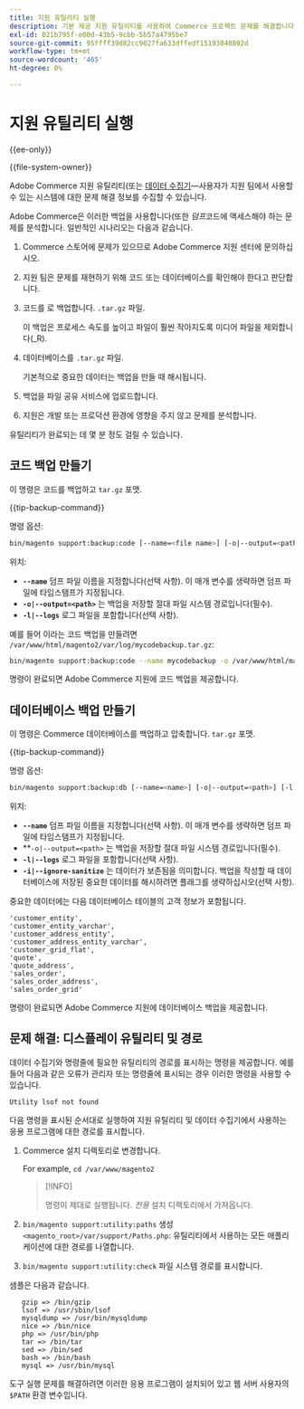 ```yaml
---
title: 지원 유틸리티 실행
description: 기본 제공 지원 유틸리티를 사용하여 Commerce 프로젝트 문제를 해결합니다.
exl-id: 021b795f-e00d-43b5-9cbb-5b57a4795be7
source-git-commit: 95ffff39d82cc9027fa633dffedf15193040802d
workflow-type: tm+mt
source-wordcount: '465'
ht-degree: 0%

---
```


# 지원 유틸리티 실행

{{ee-only}}

{{file-system-owner}}

Adobe Commerce 지원 유틸리티(또는 [데이터 수집기](https://docs.magento.com/user-guide/system/support-data-collector.html)—사용자가 지원 팀에서 사용할 수 있는 시스템에 대한 문제 해결 정보를 수집할 수 있습니다.

Adobe Commerce은 이러한 백업을 사용합니다(또한 _덤프_&#x200B;코드에 액세스해야 하는 문제를 분석합니다. 일반적인 시나리오는 다음과 같습니다.

1. Commerce 스토어에 문제가 있으므로 Adobe Commerce 지원 센터에 문의하십시오.
1. 지원 팀은 문제를 재현하기 위해 코드 또는 데이터베이스를 확인해야 한다고 판단합니다.
1. 코드를 로 백업합니다. `.tar.gz` 파일.

   이 백업은 프로세스 속도를 높이고 파일이 훨씬 작아지도록 미디어 파일을 제외합니다(_R).

1. 데이터베이스를 `.tar.gz` 파일.

   기본적으로 중요한 데이터는 백업을 만들 때 해시됩니다.

1. 백업을 파일 공유 서비스에 업로드합니다.
1. 지원은 개발 또는 프로덕션 환경에 영향을 주지 않고 문제를 분석합니다.

유틸리티가 완료되는 데 몇 분 정도 걸릴 수 있습니다.

## 코드 백업 만들기

이 명령은 코드를 백업하고 `tar.gz` 포맷.

{{tip-backup-command}}

명령 옵션:

```bash
bin/magento support:backup:code [--name=<file name>] [-o|--output=<path>] [-l|--logs]
```

위치:

- **`--name`** 덤프 파일 이름을 지정합니다(선택 사항). 이 매개 변수를 생략하면 덤프 파일에 타임스탬프가 지정됩니다.
- **`-o|--output=<path>`** 는 백업을 저장할 절대 파일 시스템 경로입니다(필수).
- **`-l|--logs`** 로그 파일을 포함합니다(선택 사항).

예를 들어 이라는 코드 백업을 만들려면 `/var/www/html/magento2/var/log/mycodebackup.tar.gz`:

```bash
bin/magento support:backup:code --name mycodebackup -o /var/www/html/magento2/var/log
```

명령이 완료되면 Adobe Commerce 지원에 코드 백업을 제공합니다.

## 데이터베이스 백업 만들기

이 명령은 Commerce 데이터베이스를 백업하고 압축합니다. `tar.gz` 포맷.

{{tip-backup-command}}

명령 옵션:

```bash
bin/magento support:backup:db [--name=<name>] [-o|--output=<path>] [-l|--logs] [-i|--ignore-sanitize]
```

위치:

- **`--name`** 덤프 파일 이름을 지정합니다(선택 사항). 이 매개 변수를 생략하면 덤프 파일에 타임스탬프가 지정됩니다.
- **`-o|--output=<path>` 는 백업을 저장할 절대 파일 시스템 경로입니다(필수).
- **`-l|--logs`** 로그 파일을 포함합니다(선택 사항).
- **`-i|--ignore-sanitize`** 는 데이터가 보존됨을 의미합니다. 백업을 작성할 때 데이터베이스에 저장된 중요한 데이터를 해시하려면 플래그를 생략하십시오(선택 사항).

중요한 데이터에는 다음 데이터베이스 테이블의 고객 정보가 포함됩니다.

```terminal
'customer_entity',
'customer_entity_varchar',
'customer_address_entity',
'customer_address_entity_varchar',
'customer_grid_flat',
'quote',
'quote_address',
'sales_order',
'sales_order_address',
'sales_order_grid'
```

명령이 완료되면 Adobe Commerce 지원에 데이터베이스 백업을 제공합니다.

## 문제 해결: 디스플레이 유틸리티 및 경로

데이터 수집기와 명령줄에 필요한 유틸리티의 경로를 표시하는 명령을 제공합니다. 예를 들어 다음과 같은 오류가 관리자 또는 명령줄에 표시되는 경우 이러한 명령을 사용할 수 있습니다.

```terminal
Utility lsof not found
```

다음 명령을 표시된 순서대로 실행하여 지원 유틸리티 및 데이터 수집기에서 사용하는 응용 프로그램에 대한 경로를 표시합니다.

1. Commerce 설치 디렉토리로 변경합니다.

   For example, `cd /var/www/magento2`

   >[!INFO]
   >
   >명령이 제대로 실행됩니다. _전용_ 설치 디렉토리에서 가져옵니다.

1. `bin/magento support:utility:paths` 생성 `<magento_root>/var/support/Paths.php`: 유틸리티에서 사용하는 모든 애플리케이션에 대한 경로를 나열합니다.
1. `bin/magento support:utility:check` 파일 시스템 경로를 표시합니다.

샘플은 다음과 같습니다.

```terminal
   gzip => /bin/gzip
   lsof => /usr/sbin/lsof
   mysqldump => /usr/bin/mysqldump
   nice => /bin/nice
   php => /usr/bin/php
   tar => /bin/tar
   sed => /bin/sed
   bash => /bin/bash
   mysql => /usr/bin/mysql
```

도구 실행 문제를 해결하려면 이러한 응용 프로그램이 설치되어 있고 웹 서버 사용자의 `$PATH` 환경 변수입니다.
